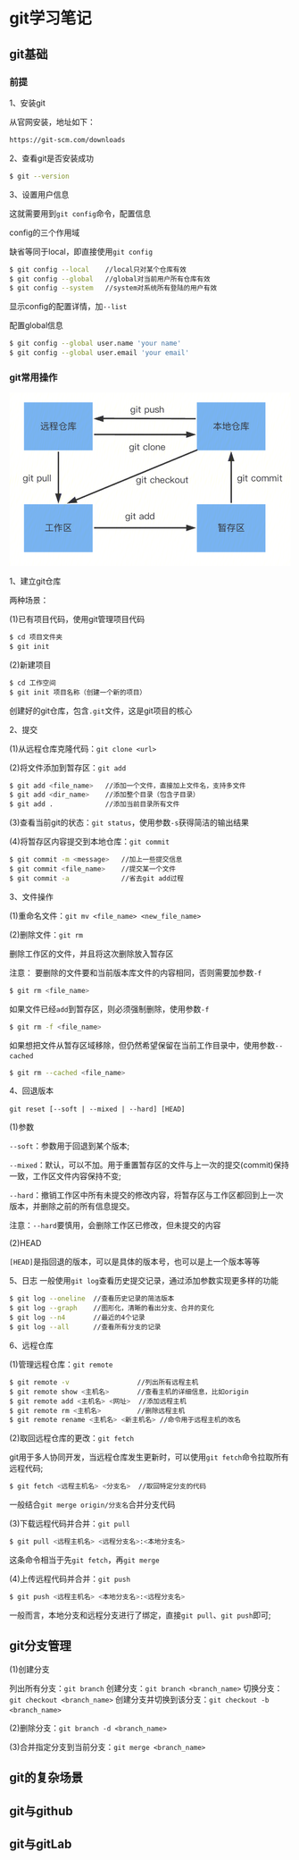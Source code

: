 # git学习笔记
## git基础
### 前提
1、安装git

从官网安装，地址如下：
```bash
https://git-scm.com/downloads
```
2、查看git是否安装成功

```bash
$ git --version
```
3、设置用户信息

这就需要用到`git config`命令，配置信息

config的三个作用域

缺省等同于local，即直接使用`git config`
```bash
$ git config --local    //local只对某个仓库有效
$ git config --global   //global对当前用户所有仓库有效
$ git config --system   //system对系统所有登陆的用户有效
```
显示config的配置详情，加`--list`

配置global信息
```bash
$ git config --global user.name 'your name'
$ git config --global user.email 'your email'
```
### git常用操作

<img src="./work.jpg" alt="work" style="zoom:67%;" />

1、建立git仓库

两种场景：

(1)已有项目代码，使用git管理项目代码
```bash
$ cd 项目文件夹
$ git init
```
(2)新建项目
```bash
$ cd 工作空间
$ git init 项目名称（创建一个新的项目）
```
创建好的git仓库，包含`.git`文件，这是git项目的核心

2、提交

(1)从远程仓库克隆代码：`git clone <url>`

(2)将文件添加到暂存区：`git add`

```bash
$ git add <file_name>   //添加一个文件，直接加上文件名，支持多文件
$ git add <dir_name>    //添加整个目录（包含子目录）
$ git add .             //添加当前目录所有文件
```
(3)查看当前git的状态：`git status`，使用参数`-s`获得简洁的输出结果

(4)将暂存区内容提交到本地仓库：`git commit`

```bash
$ git commit -m <message>   //加上一些提交信息
$ git commit <file_name>    //提交某一个文件
$ git commit -a             //省去git add过程
```

3、文件操作

(1)重命名文件：`git mv <file_name> <new_file_name>`

(2)删除文件：`git rm`

删除工作区的文件，并且将这次删除放入暂存区

注意： 要删除的文件要和当前版本库文件的内容相同，否则需要加参数`-f`
```bash
$ git rm <file_name>  
```
如果文件已经`add`到暂存区，则必须强制删除，使用参数`-f`
```bash
$ git rm -f <file_name>
```
如果想把文件从暂存区域移除，但仍然希望保留在当前工作目录中，使用参数`--cached`
```bash
$ git rm --cached <file_name>
```
4、回退版本

`git reset [--soft | --mixed | --hard] [HEAD]`

(1)参数

`--soft`：参数用于回退到某个版本;

`--mixed`：默认，可以不加。用于重置暂存区的文件与上一次的提交(commit)保持一致，工作区文件内容保持不变;

`--hard`：撤销工作区中所有未提交的修改内容，将暂存区与工作区都回到上一次版本，并删除之前的所有信息提交。

注意：`--hard`要慎用，会删除工作区已修改，但未提交的内容

(2)HEAD

`[HEAD]`是指回退的版本，可以是具体的版本号，也可以是上一个版本等等

5、日志
一般使用`git log`查看历史提交记录，通过添加参数实现更多样的功能
```bash
$ git log --oneline  //查看历史记录的简洁版本
$ git log --graph    //图形化，清晰的看出分支、合并的变化
$ git log --n4       //最近的4个记录
$ git log --all      //查看所有分支的记录
```
6、远程仓库

(1)管理远程仓库：`git remote`

```bash
$ git remote -v                 //列出所有远程主机
$ git remote show <主机名>       //查看主机的详细信息，比如origin
$ git remote add <主机名> <网址>  //添加远程主机
$ git remote rm <主机名>         //删除远程主机
$ git remote rename <主机名> <新主机名> //命令用于远程主机的改名
```
(2)取回远程仓库的更改：`git fetch`

git用于多人协同开发，当远程仓库发生更新时，可以使用`git fetch`命令拉取所有远程代码;

```bash
$ git fetch <远程主机名> <分支名>  //取回特定分支的代码
```
一般结合`git merge origin/分支名`合并分支代码

(3)下载远程代码并合并：`git pull`

```bash
$ git pull <远程主机名> <远程分支名>:<本地分支名>  
```
这条命令相当于先`git fetch`，再`git merge`

(4)上传远程代码并合并：`git push`

```bash
$ git push <远程主机名> <本地分支名>:<远程分支名>
```

一般而言，本地分支和远程分支进行了绑定，直接`git pull`、`git push`即可;
## git分支管理

(1)创建分支

列出所有分支：`git branch`
创建分支：`git branch <branch_name>`
切换分支：`git checkout <branch_name>`
创建分支并切换到该分支：`git checkout -b <branch_name>`

(2)删除分支：`git branch -d <branch_name>`

(3)合并指定分支到当前分支：`git merge <branch_name>`

## git的复杂场景
## git与github
## git与gitLab
